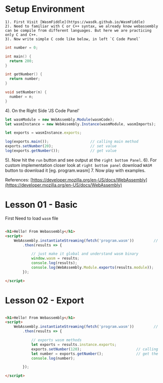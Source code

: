 # Setup Environment

```
1). First Visit [WasmFiddle](https://wasdk.github.io/WasmFiddle)
2). Need to familiar with C or C++ syntax, we already know webassembly can be compile from different languages. But here we are practicing only C and C++.
3). Now write simple C code like below, in left `C Code Panel`
```

```c
int number = 0;

int main() { 
  return 200;
}

int getNumber() {
  return number;
}

void setNumber(n) {
  number = n;
}
``` 

4). On the Right Side 'JS Code Panel'

```js
let wasmModule = new WebAssembly.Module(wasmCode);
let wasmInstance = new WebAssembly.Instance(wasmModule, wasmImports);

let exports = wasmInstance.exports;

log(exports.main());                   // calling main method
exports.setNumber(20);                 // set value
log(exports.getNumber());              // get value
```

5). Now hit the `run` button and see output at the `right bottom Panel`.
6). For custom implementation closer look at `right bottom panel` download `WASM` button to download it [eg. program.wasm]
7. Now play with examples.

References:
[https://developer.mozilla.org/en-US/docs/WebAssembly](https://developer.mozilla.org/en-US/docs/WebAssembly)

# Lesson 01 - Basic 

First Need to load `wasm` file

```html

<h1>Hello! From Webassembly</h1>
<script>
    WebAssembly.instantiateStreaming(fetch('program.wasm'))         // here load your WebAssembly Binary
        .then(results => {

            // just make it global and understand wasm binary
            window.wasm = results;
            console.log(results);
            console.log(WebAssembly.Module.exports(results.module));
        });

</script>

```

# Lesson 02 - Export 

```html

<h1>Hello! From Webassembly</h1>
<script>
    WebAssembly.instantiateStreaming(fetch('program.wasm'))         // here load your WebAssembly Binary
        .then(results => {

            // exports wasm methods
            let exports = results.instance.exports;
            exports.setNumber(120);                         // calling method to set value
            let number = exports.getNumber();               // get the value by calling binary .wasm file method
            console.log(number);

        });

</script>
```
